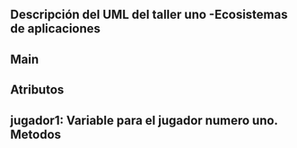 Descripción del UML del taller uno -Ecosistemas de aplicaciones
-------------------------------------------------
Main
--------------------------------------------------
Atributos 
-------------------------
**jugador1:**
Variable para el jugador numero uno.
Metodos
-------------------
